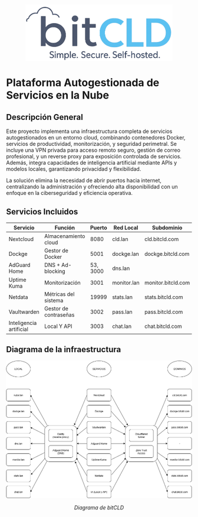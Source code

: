 <p align="center">
  <img src="./assets/img/general/logonobg.png" alt="Logo bitCLD" width="400">
</p>

# Plataforma Autogestionada de Servicios en la Nube
## Descripción General

Este proyecto implementa una infraestructura completa de servicios autogestionados en un entorno cloud, 
combinando contenedores Docker, servicios de productividad, monitorización, y seguridad perimetral. 
Se incluye una VPN privada para acceso remoto seguro, gestión de correo profesional, y un reverse proxy 
para exposición controlada de servicios. Además, integra capacidades de inteligencia artificial mediante 
APIs y modelos locales, garantizando privacidad y flexibilidad. 

La solución elimina la necesidad de abrir 
puertos hacia internet, centralizando la administración y ofreciendo alta disponibilidad con un enfoque 
en la ciberseguridad y eficiencia operativa.
		

## Servicios Incluidos

| Servicio | Función | Puerto | Red Local | Subdominio | 
|----------|---------|--------|------------|---------|
| Nextcloud | Almacenamiento cloud | 8080 | cld.lan | cld.bitcld.com | 
| Dockge | Gestor de Docker | 5001 | dockge.lan | dockge.bitcld.com | 
| AdGuard Home | DNS + Ad-blocking | 53, 3000 | dns.lan | | 
| Uptime Kuma | Monitorización | 3001 | monitor.lan | monitor.bitcld.com | 
| Netdata | Métricas del sistema | 19999 | stats.lan | stats.bitcld.com | 
| Vaultwarden | Gestor de contraseñas | 3002 | pass.lan | pass.bitcld.com | 
| Inteligencia artificial | Local Y API | 3003 | chat.lan | chat.bitcld.com | 

## Diagrama de la infraestructura

<p align="center">
  <img src="assets/img/general/diagrama-completo.png" alt="Diagrama de la infraestructura bitcld" width="600">
</p>

<p align="center"><em>Diagrama de bitCLD</em></p>





















